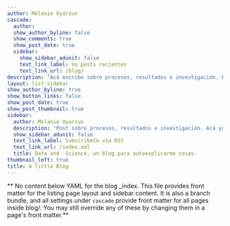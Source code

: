 ```yaml
---
author: Melanie Oyarzun
cascade:
  author: 
  show_author_byline: false
  show_comments: true
  show_post_date: true
  sidebar:
    show_sidebar_adunit: false
    text_link_label: Ve posts recientes
    text_link_url: /blog/
description: "Acá escribo sobre procesos, resultados e investigación. En el fondo, soy yo misma auto-explicandome cosas para poder recordarlas."
layout: list-sidebar
show_author_byline: true
show_button_links: false
show_post_date: true
show_post_thumbnail: true
sidebar:
  author: Melanie Oyarzun
  description: "Post sobre procesos, resultados e investigación. Acá yo misma me explico cosas para poder recordarlas."
  show_sidebar_adunit: false
  text_link_label: Subscríbete via RSS
  text_link_url: /index.xml
  title: Data and  Science, un blog para autoexplicarme cosas.
thumbnail_left: true
title: A little Blog
---
```


** No content below YAML for the blog _index. This file provides front matter for the listing page layout and sidebar content. It is also a branch bundle, and all settings under `cascade` provide front matter for all pages inside blog/. You may still override any of these by changing them in a page's front matter.**

